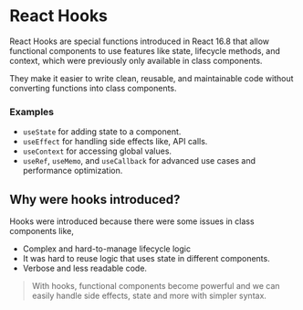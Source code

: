 # React Hooks

React Hooks are special functions introduced in React 16.8 that allow functional components to use features like state, lifecycle methods, and context, which were previously only available in class components.

They make it easier to write clean, reusable, and maintainable code without converting functions into class components.

### Examples

- `useState` for adding state to a component.
- `useEffect` for handling side effects like, API calls.
- `useContext` for accessing global values.
- `useRef`, `useMemo`, and `useCallback` for advanced use cases and performance optimization.

## Why were hooks introduced?

Hooks were introduced because there were some issues in class components like,

- Complex and hard-to-manage lifecycle logic
- It was hard to reuse logic that uses state in different components.
- Verbose and less readable code.

> With hooks, functional components become powerful and we can easily handle side effects, state and more with simpler syntax.
